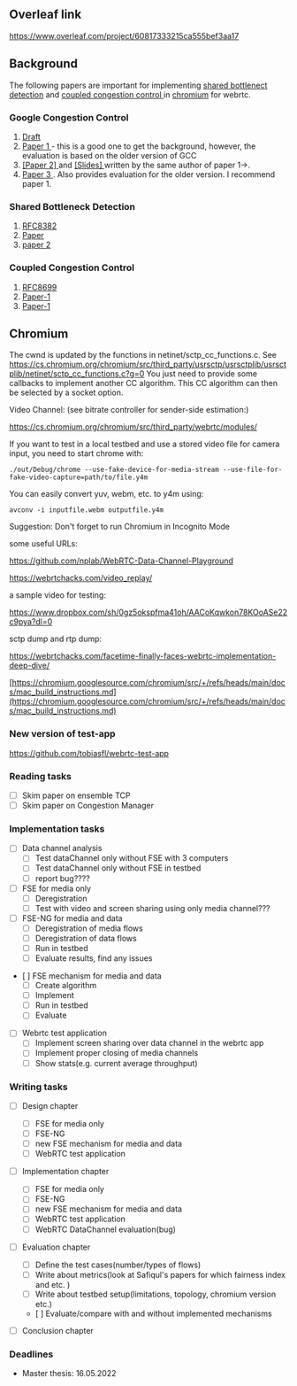 ## Overleaf link
https://www.overleaf.com/project/60817333215ca555bef3aa17

## Background

The following papers are important for implementing <a href="http://heim.ifi.uio.no/davihay/hayes14__pract_passiv_shared_bottl_detec-abstract.html">shared bottlenect detection</a> and <a href="http://heim.ifi.uio.no/safiquli/coupled-cc/"> coupled congestion control </a> in <a href="https://www.chromium.org/Home">chromium</a> for webrtc.


### Google Congestion Control
<ol>
        <li> <a href="https://tools.ietf.org/html/draft-ietf-rmcat-gcc-02"> Draft </a></li>
        <li> <a href="http://conferences.sigcomm.org/sigcomm/2013/papers/fhmn/p21.pdf">Paper 1 </a> - this is a good one to get the background, however, the evaluation is based on the older version of GCC</li>
        <li> <a href="http://c3lab.poliba.it/images/c/ce/Gcc-pv-2013.pdf"> [Paper 2] </a> and <a href="http://c3lab.poliba.it/images/3/3d/Elastic-slides.pdf"> [Slides] </a>  written by the same author of paper 1->.</li>
        <li> <a href="http://www.netlab.tkk.fi/~varun/singh2013rrtcc.pdf"> Paper 3 </a>. Also provides evaluation for the older version.
        I recommend paper 1.</li>
</ol>


### Shared Bottleneck Detection
<ol>
    <li> <a href="https://tools.ietf.org/html/rfc8382"> RFC8382 </a>  </li>
    <li> <a href="https://ieeexplore.ieee.org/document/6925767"> Paper </a> </li>
    <li> <a href="https://ieeexplore.ieee.org/document/9161279"> paper 2 </a> </li> 
</ol>


### Coupled Congestion Control
<ol>
        <li> <a href="https://tools.ietf.org/html/rfc8699"> RFC8699 </a> </li>
        <li> <a href="http://dl.acm.org/authorize.cfm?key=N71345"> Paper-1 </a> </li>
        <li> <a href="https://ieeexplore.ieee.org/document/7502803"> Paper-1 </a> </li>
</ol>

## Chromium

The cwnd is updated by the functions in netinet/sctp_cc_functions.c. See
https://cs.chromium.org/chromium/src/third_party/usrsctp/usrsctplib/usrsctplib/netinet/sctp_cc_functions.c?g=0
You just need to provide some callbacks to implement another CC algorithm. This CC
algorithm can then be selected by a socket option.

Video Channel: (see bitrate controller for sender-side estimation:)

https://cs.chromium.org/chromium/src/third_party/webrtc/modules/


If you want to test in a local testbed and use a stored video file for camera input, you need to start chrome with:

	./out/Debug/chrome --use-fake-device-for-media-stream --use-file-for-fake-video-capture=path/to/file.y4m

You can easily convert yuv, webm, etc. to y4m using:

	avconv -i inputfile.webm outputfile.y4m
  
 Suggestion: Don't forget to run Chromium in Incognito Mode
 
 some useful URLs:
 
 https://github.com/nplab/WebRTC-Data-Channel-Playground
 
 https://webrtchacks.com/video_replay/
 
 a sample video for testing:
 
 https://www.dropbox.com/sh/0gz5okspfma41oh/AACoKqwkon78KOoASe22c9pya?dl=0
 
 sctp dump and rtp dump:
 
 https://webrtchacks.com/facetime-finally-faces-webrtc-implementation-deep-dive/
 
 
[https://chromium.googlesource.com/chromium/src/+/refs/heads/main/docs/mac_build_instructions.md](https://chromium.googlesource.com/chromium/src/+/refs/heads/main/docs/mac_build_instructions.md)

### New version of test-app
https://github.com/tobiasfl/webrtc-test-app

### Reading tasks
 - [ ] Skim paper on ensemble TCP
 - [ ] Skim paper on Congestion Manager 

### Implementation tasks
 - [ ] Data channel analysis
 	- [ ] Test dataChannel only without FSE with 3 computers
 	- [ ] Test dataChannel only without FSE in testbed
 	- [ ] report bug????  
 - [ ] FSE for media only
 	- [ ] Deregistration
 	- [ ] Test with video and screen sharing using only media channel???
 - [ ] FSE-NG for media and data
 	- [ ] Deregistration of media flows
	- [ ] Deregistration of data flows
	- [ ] Run in testbed
	- [ ] Evaluate results, find any issues
 - [ ] FSE mechanism for media and data
 	- [ ] Create algorithm
 	- [ ] Implement
 	- [ ] Run in testbed
 	- [ ] Evaluate
 - [ ] Webrtc test application
 	- [ ] Implement screen sharing over data channel in the webrtc app
 	- [ ] Implement proper closing of media channels
 	- [ ] Show stats(e.g. current average throughput)
 
 ### Writing tasks
 - [ ] Design chapter
 	- [ ] FSE for media only
 	- [ ] FSE-NG
 	- [ ] new FSE mechanism for media and data
 	- [ ] WebRTC test application
 - [ ] Implementation chapter
  	- [ ] FSE for media only
 	- [ ] FSE-NG
 	- [ ] new FSE mechanism for media and data
 	- [ ] WebRTC test application
 	- [ ] WebRTC DataChannel evaluation(bug)
 - [ ] Evaluation chapter
   	- [ ] Define the test cases(number/types of flows)
   	- [ ] Write about metrics(look at Safiqul's papers for which fairness index and etc. ) 
   	- [ ] Write about testbed setup(limitations, topology, chromium version etc.)
	- [ ] Evaluate/compare with and without implemented mechanisms	
 - [ ] Conclusion chapter

  
### Deadlines
* Master thesis: 16.05.2022
